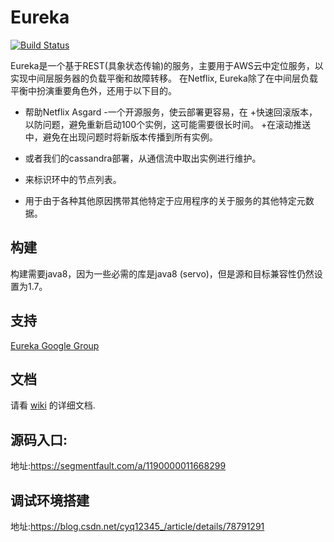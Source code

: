 Eureka
=====
[![Build Status](https://netflixoss.ci.cloudbees.com/job/NetflixOSS/job/eureka/job/eureka-snapshot/badge/icon)](https://netflixoss.ci.cloudbees.com/job/NetflixOSS/job/eureka/job/eureka-snapshot/)

Eureka是一个基于REST(具象状态传输)的服务，主要用于AWS云中定位服务，以实现中间层服务器的负载平衡和故障转移。
在Netflix, Eureka除了在中间层负载平衡中扮演重要角色外，还用于以下目的。

* 帮助Netflix Asgard -一个开源服务，使云部署更容易，在
        +快速回滚版本，以防问题，避免重新启动100个实例，这可能需要很长时间。
        +在滚动推送中，避免在出现问题时将新版本传播到所有实例。

* 或者我们的cassandra部署，从通信流中取出实例进行维护。

* 来标识环中的节点列表。

* 用于由于各种其他原因携带其他特定于应用程序的关于服务的其他特定元数据。


构建
----------
构建需要java8，因为一些必需的库是java8 (servo)，但是源和目标兼容性仍然设置为1.7。

支持
----------
[Eureka Google Group](https://groups.google.com/forum/?fromgroups#!forum/eureka_netflix)


文档
--------------
请看 [wiki](https://github.com/Netflix/eureka/wiki) 的详细文档.


源码入口:
---------------
地址:<https://segmentfault.com/a/1190000011668299>

调试环境搭建
---------------
地址:<https://blog.csdn.net/cyq12345_/article/details/78791291>